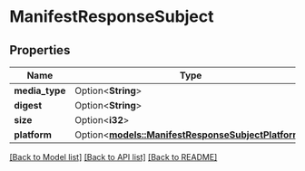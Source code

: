 # ManifestResponseSubject

## Properties

Name | Type | Description | Notes
------------ | ------------- | ------------- | -------------
**media_type** | Option<**String**> |  | [optional]
**digest** | Option<**String**> |  | [optional]
**size** | Option<**i32**> |  | [optional]
**platform** | Option<[**models::ManifestResponseSubjectPlatform**](ManifestResponse_subject_platform.md)> |  | [optional]

[[Back to Model list]](../README.md#documentation-for-models) [[Back to API list]](../README.md#documentation-for-api-endpoints) [[Back to README]](../README.md)


